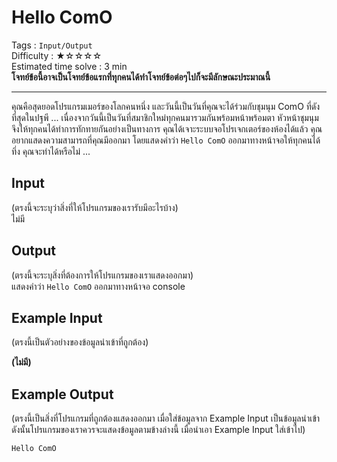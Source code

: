 Hello ComO
====================
Tags : `Input/Output`<br>
Difficulty : &#9733;&#9734;&#9734;&#9734;&#9734;<br>
Estimated time solve : 3 min<br>
**โจทย์ข้อนี้อาจเป็นโจทย์ข้อแรกที่ทุกคนได้ทำโจทย์ข้อต่อๆไปก็จะมีลักษณะประมาณนี้**

- - -

คุณคือสุดยอดโปรแกรมเมอร์ของโลกคนหนึ่ง และวันนี้เป็นวันที่คุณจะได้ร่วมกับชุมนุม ComO ที่ดังที่สุดในปฐพี ... เนื่องจากวันนี้เป็นวันที่สมาชิกใหม่ทุกคนมารวมกันพร้อมหน้าพร้อมตา หัวหน้าชุมนุมจึงให้ทุกคนได้ทำการทักทายกันอย่างเป็นทางการ คุณได้เจาะระบบจอโปรเจกเตอร์ของห้องได้แล้ว คุณอยากแสดงความสามารถที่คุณมีออกมา โดยแสดงคำว่า `Hello ComO` ออกมาทางหน้าจอให้ทุกคนได้ทึ่ง คุณจะทำได้หรือไม่ ...

Input
-----
(ตรงนี้จะระบุว่าสิ่งที่ให้โปรแกรมของเรารับมีอะไรบ้าง)<br>
ไม่มี

Output
------
(ตรงนี้จะระบุสิ่งที่ต้องการให้โปรแกรมของเราแสดงออกมา)<br>
แสดงคำว่า `Hello ComO` ออกมาทางหน้าจอ console

Example Input
-------
(ตรงนี้เป็นตัวอย่างของข้อมูลนำเข้าที่ถูกต้อง)

**(ไม่มี)**

Example Output
-------------
(ตรงนี้เป็นสิ่งที่โปรแกรมที่ถูกต้องแสดงออกมา เมื่อใส่ข้อมูลจาก Example Input เป็นข้อมูลนำเข้า ดังนั้นโปรแกรมของเราควรจะแสดงข้อมูลตามข้างล่างนี้ เมื่อนำเอา Example Input ใส่เข้าไป)
```
Hello ComO
```